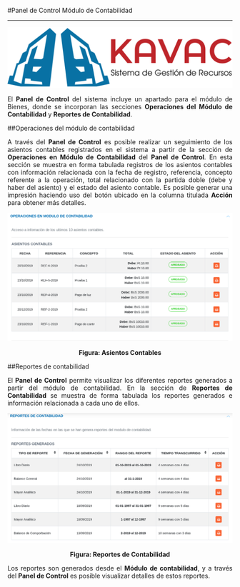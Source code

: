 #Panel de Control Módulo de Contabilidad
****************************************
<div style="text-align: justify;" >

![Screenshot](../img/logokavac.png#imagen)

El **Panel de Control** del sistema incluye un apartado para el módulo de Bienes, donde se incorporan las secciones **Operaciones del Módulo de Contabilidad** y **Reportes de Contabilidad**.

##Operaciones del módulo de contabilidad


A través del **Panel de Control** es posible realizar un seguimiento de los asientos contables registrados en el sistema a partir de la sección de **Operaciones en Módulo de Contabilidad** del **Panel de Control**.   En esta sección se muestra en forma tabulada registros de los asientos contables con información relacionada con la fecha de registro, referencia, concepto referente a la operación, total relacionado con la partida doble (debe y haber del asiento) y el estado  del asiento contable. Es posible generar una impresión haciendo uso del botón ubicado en la columna titulada **Acción** para obtener más detalles. 


![Screenshot](../img/operaciones-contabilidad.png)
<div style="text-align: center;font-weight: bold">Figura: Asientos Contables</div>

##Reportes de contabilidad


El **Panel de Control** permite visualizar los diferentes reportes generados a partir del módulo de contabilidad.    En la sección de **Reportes de Contabilidad** se muestra de forma tabulada los reportes generados e información relacionada a cada uno de ellos. 


![Screenshot](../img/reportes-contabilidad.png)
<div style="text-align: center;font-weight: bold">Figura: Reportes de Contabilidad</div>

Los reportes son generados desde el **Módulo de contabilidad**, y a través del **Panel de Control** es posible visualizar detalles de estos reportes. 



</div>





